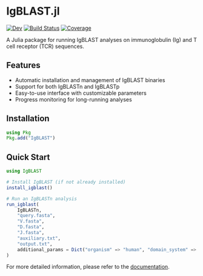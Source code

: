 # IgBLAST.jl
[![Dev](https://img.shields.io/badge/docs-dev-blue.svg)](https://mashu.github.io/IgBLAST.jl/dev/)
[![Build Status](https://github.com/mashu/IgBLAST.jl/actions/workflows/CI.yml/badge.svg?branch=main)](https://github.com/mashu/IgBLAST.jl/actions/workflows/CI.yml?query=branch%3Amain)
[![Coverage](https://codecov.io/gh/mashu/IgBLAST.jl/branch/main/graph/badge.svg)](https://codecov.io/gh/mashu/IgBLAST.jl)

A Julia package for running IgBLAST analyses on immunoglobulin (Ig) and T cell receptor (TCR) sequences.

## Features

- Automatic installation and management of IgBLAST binaries
- Support for both IgBLASTn and IgBLASTp
- Easy-to-use interface with customizable parameters
- Progress monitoring for long-running analyses

## Installation

```julia
using Pkg
Pkg.add("IgBLAST")
```

## Quick Start

```julia
using IgBLAST

# Install IgBLAST (if not already installed)
install_igblast()

# Run an IgBLASTn analysis
run_igblast(
    IgBLASTn,
    "query.fasta",
    "V.fasta",
    "D.fasta",
    "J.fasta",
    "auxiliary.txt",
    "output.txt",
    additional_params = Dict("organism" => "human", "domain_system" => "imgt")
)
```

For more detailed information, please refer to the [documentation](https://mashu.github.io/IgBLAST.jl/).
